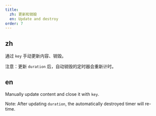 ```yaml
---
title: 
  zh: 更新和销毁
  en: Update and destroy
order: 7
---
```


## zh

通过 `key` 手动更新内容、销毁。

注意：更新 `duration` 后，自动销毁的定时器会重新计时。

## en

Manually update content and close it with `key`.

Note: After updating `duration`, the automatically destroyed timer will re-time.
